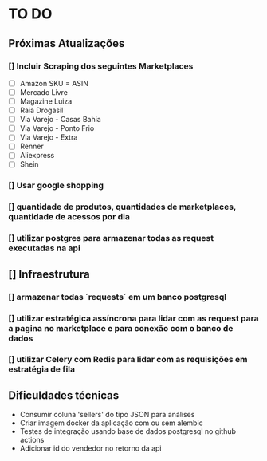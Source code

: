 # TO DO

## Próximas Atualizações

### [] Incluir Scraping dos seguintes Marketplaces

- [ ] Amazon SKU = ASIN
- [ ] Mercado Livre
- [ ] Magazine Luiza
- [ ] Raia Drogasil
- [ ] Via Varejo - Casas Bahia
- [ ] Via Varejo - Ponto Frio
- [ ] Via Varejo - Extra
- [ ] Renner
- [ ] Aliexpress
- [ ] Shein

### [] Usar google shopping

### [] quantidade de produtos, quantidades de marketplaces, quantidade de acessos por dia

### [] utilizar postgres para armazenar todas as request executadas na api

## [] Infraestrutura

### [] armazenar todas ´requests´ em um banco postgresql

### [] utilizar estratégica assíncrona para lidar com as request para a pagina no marketplace e para conexão com o banco de dados

### [] utilizar Celery com Redis para lidar com as requisições em estratégia de fila

## Dificuldades técnicas

- Consumir coluna 'sellers' do tipo JSON para análises
- Criar imagem docker da aplicação com ou sem alembic
- Testes de integração usando base de dados postgresql no github actions
- Adicionar id do vendedor no retorno da api
